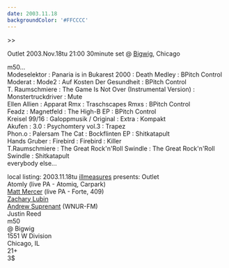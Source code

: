 ```yaml
---
date: 2003.11.18
backgroundColor: '#FFCCCC'
---
```


\>>  

Outlet 2003.Nov.18tu 21:00 30minute set @ [Bigwig](http://www.bigwignightclub.com/), Chicago  

m50...  
Modeselektor : Panaria is in Bukarest 2000 : Death Medley : BPitch Control  
Moderat : Mode2 : Auf Kosten Der Gesundheit : BPitch Control  
T. Raumschmiere : The Game Is Not Over (Instrumental Version) : Monstertruckdriver : Mute  
Ellen Allien : Apparat Rmx : Traschscapes Rmxs : BPitch Control  
Feadz : Magnetfeld : The High-B EP : BPitch Control  
Kreisel 99/16 : Galoppmusik / Original : Extra : Kompakt  
Akufen : 3.0 : Psychomtery vol.3 : Trapez  
Phon.o : Palersam The Cat : Bockflinten EP : Shitkatapult  
Hands Gruber : Firebird : Firebird : Killer  
T.Raumschmiere : The Great Rock'n'Roll Swindle : The Great Rock'n'Roll Swindle : Shitkatapult  
everybody else...  


local listing: 2003.11.18tu [illmeasures](http://www.illmeasures.com/) presents: Outlet  
Atomly (live PA - Atomiq, Carpark)  
[Matt Mercer](http://www.mattmercer.com/) (live PA - Forte, 409)  
[Zachary Lubin](http://www.zacharylubin.com/)  
[Andrew Suprenant](http://www.suprenova.com/) (WNUR-FM)  
Justin Reed  
m50  
@ Bigwig  
1551 W Division  
Chicago, IL  
21+  
3$